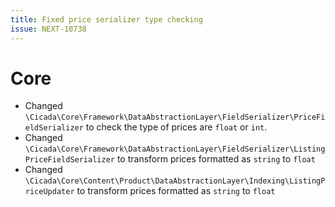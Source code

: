 ```yaml
---
title: Fixed price serializer type checking
issue: NEXT-10738
---
```

# Core
* Changed `\Cicada\Core\Framework\DataAbstractionLayer\FieldSerializer\PriceFieldSerializer` to check the type of prices are `float` or `int`.
* Changed `\Cicada\Core\Framework\DataAbstractionLayer\FieldSerializer\ListingPriceFieldSerializer` to transform prices formatted as `string` to `float`
* Changed `\Cicada\Core\Content\Product\DataAbstractionLayer\Indexing\ListingPriceUpdater` to transform prices formatted as `string` to `float`

